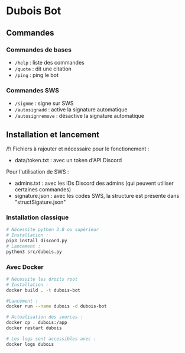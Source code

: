 # Dubois Bot


## Commandes

### Commandes de bases
- `/help` : liste des commandes
- `/quote` : dit une citation
- `/ping` : ping le bot

### Commandes SWS
- `/signme` : signe sur SWS
- `/autosignadd` : active la signature automatique
- `/autosignremove` : désactive la signature automatique

## Installation et lancement

/!\ Fichiers à rajouter et nécessaire pour le fonctionement : 
 - data/token.txt : avec un token d'API Discord

 Pour l'utilisation de SWS : 
- admins.txt : avec les IDs Discord des admins (qui peuvent utiliser certaines commandes)
- signature.json : avec les codes SWS, la structure est présente dans "structSigature.json"

### Installation classique
```bash
# Nécessite python 3.8 ou supérieur
# Installation :
pip3 install discord.py
# Lancement :
python3 src/dubois.py
```

### Avec Docker
```bash
# Nécessite les droits root
# Installation :
docker build . -t dubois-bot

#Lancement :
docker run --name dubois -d dubois-bot

# Actualisation des sources :
docker cp . dubois:/app
docker restart dubois

# Les logs sont accessibles avec : 
docker logs dubois
```
